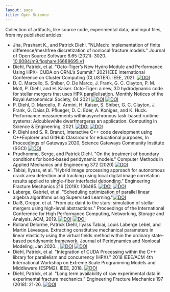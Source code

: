```yaml
---
layout: page
title: Open Science
---
```


Collection of artifacts, like source code, experimental data, and input files, from my published articles:

* Jha, Prashant K., and Patrick Diehl. "NLMech: Implementation of finite difference/meshfree discretization of nonlocal fracture models." Journal of Open Source Software 6.65 (2021): 3020. [10.6084/m9.figshare.16688695.v1](https://doi.org/10.6084/m9.figshare.16688695.v1)
* Diehl, Patrick, et al. "Octo-Tiger’s New Hydro Module and Performance Using HPX+ CUDA on ORNL’s Summit." 2021 IEEE International Conference on Cluster Computing (CLUSTER). IEEE, 2021. [![DOI](https://zenodo.org/badge/DOI/10.5281/zenodo.4777149.svg)](https://doi.org/10.5281/zenodo.4777149)
* D. C. Marcello, S. Shiber, O. De Marco, J. Frank, G. C. Clayton, P. M. Motl, P. Diehl, and H. Kaiser. Octo-Tiger: a new, 3D hydrodynamic code for stellar mergers that uses HPX parallelisation. Monthly Notices of the Royal Astronomical Society, 04 2021 [![DOI](https://zenodo.org/badge/DOI/10.5281/zenodo.4432574.svg)](https://doi.org/10.5281/zenodo.4432574) [![DOI](https://zenodo.org/badge/DOI/10.5281/zenodo.4393374.svg)](https://doi.org/10.5281/zenodo.4393374)
* P. Diehl, D. Marcello, P. Armini, H. Kaiser, S. Shiber, G. C. Clayton, J. Frank, G. Daiss,D. Pflueger, D. C. Eder, A. Koniges, and K. Huck. Performance measurements withinasynchronous task-based runtime systems: Adoublewhite dwarfmergeras an application. Computing in Science & Engineering, 2021. [![DOI](https://zenodo.org/badge/DOI/10.5281/zenodo.3751820.svg)](https://doi.org/10.5281/zenodo.3751820) [![DOI](https://zenodo.org/badge/DOI/10.5281/zenodo.3753539.svg)](https://doi.org/10.5281/zenodo.3753539)
* P. Diehl and S. R. Brandt, Interactive C++ code development using C++Explorer and GitHub Classroom for educational purposes, In Proceedings of Gateways 2020, Science Gateways Community Institute (SGCI) [![DOI](https://zenodo.org/badge/DOI/10.5281/zenodo.3703222.svg)](https://doi.org/10.5281/zenodo.3703222)
* Prudhomme, Serge, and Patrick Diehl. "On the treatment of boundary conditions for bond-based peridynamic models." Computer Methods in Applied Mechanics and Engineering 372 (2020) [![DOI](https://zenodo.org/badge/DOI/10.5281/zenodo.3942681.svg)](https://doi.org/10.5281/zenodo.3942681)
* Tabiai, Ilyass, et al. "Hybrid image processing approach for autonomous crack area detection and tracking using local digital image correlation results applied to single-fiber interfacial debonding." Engineering Fracture Mechanics 216 (2019): 106485. [![DOI](https://zenodo.org/badge/DOI/10.5281/zenodo.1188272.svg)](https://doi.org/10.5281/zenodo.1188272) [![DOI](https://zenodo.org/badge/DOI/10.5281/zenodo.2566394.svg)](https://doi.org/10.5281/zenodo.2566394)
* Laberge, Gabriel, et al. "Scheduling optimization of parallel linear algebra algorithms using Supervised Learning."[![DOI](https://zenodo.org/badge/DOI/10.5281/zenodo.3370028.svg)](https://doi.org/10.5281/zenodo.3370028)
* Daiß, Gregor, et al. "From piz daint to the stars: simulation of stellar mergers using high-level abstractions." Proceedings of the International Conference for High Performance Computing, Networking, Storage and Analysis. ACM, 2019.
 [![DOI](https://zenodo.org/badge/180603986.svg)](https://zenodo.org/badge/latestdoi/180603986) [![DOI](https://zenodo.org/badge/DOI/10.5281/zenodo.2635581.svg)](https://doi.org/10.5281/zenodo.2635581)
*  Rolland Delorme, Patrick Diehl, Ilyass Tabiai, Louis Laberge Lebel, and Martin Lévesque. Extracting constitutive mechanical parameters in linear elasticity using the virtual fields method within the ordinary state-based peridynamic framework. Journal of Peridynamics and Nonlocal Modeling, Jan 2020. , [![DOI](https://zenodo.org/badge/46075533.svg)](https://zenodo.org/badge/latestdoi/46075533) [![DOI](https://zenodo.org/badge/93547069.svg)](https://zenodo.org/badge/latestdoi/93547069)
* Diehl, Patrick, et al. "Integration of CUDA Processing within the C++ library for parallelism and concurrency (HPX)." 2018 IEEE/ACM 4th International Workshop on Extreme Scale Programming Models and Middleware (ESPM2). IEEE, 2018. [![DOI](https://zenodo.org/badge/13384046.svg)](https://zenodo.org/badge/latestdoi/13384046)
* Diehl, Patrick, et al. "Long term availability of raw experimental data in experimental fracture mechanics." Engineering Fracture Mechanics 197 (2018): 21-26. [![DOI](https://zenodo.org/badge/DOI/10.5281/zenodo.1098296.svg)](https://doi.org/10.5281/zenodo.1098296)



